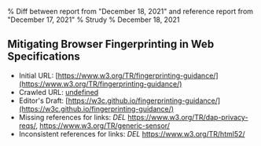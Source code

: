 % Diff between report from "December 18, 2021" and reference report from "December 17, 2021"
% Strudy
% December 18, 2021

## Mitigating Browser Fingerprinting in Web Specifications

- Initial URL: [https://www.w3.org/TR/fingerprinting-guidance/](https://www.w3.org/TR/fingerprinting-guidance/)
- Crawled URL: [undefined](undefined)
- Editor's Draft: [https://w3c.github.io/fingerprinting-guidance/](https://w3c.github.io/fingerprinting-guidance/)
- Missing references for links: *DEL* https://www.w3.org/TR/dap-privacy-reqs/, https://www.w3.org/TR/generic-sensor/
- Inconsistent references for links: *DEL* https://www.w3.org/TR/html52/



